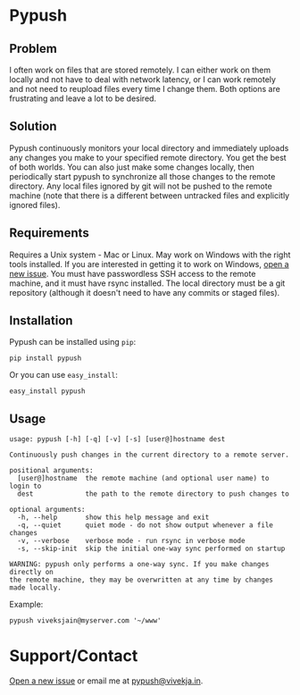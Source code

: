 Pypush
======

Problem
-------
I often work on files that are stored remotely. I can either work on them
locally and not have to deal with network latency, or I can work remotely and
not need to reupload files every time I change them. Both options are
frustrating and leave a lot to be desired.

Solution
--------
Pypush continuously monitors your local directory and immediately uploads any
changes you make to your specified remote directory. You get the best of both
worlds. You can also just make some changes locally, then periodically start
pypush to synchronize all those changes to the remote directory. Any local files
ignored by git will not be pushed to the remote machine (note that there is a
different between untracked files and explicitly ignored files).

Requirements
------------
Requires a Unix system - Mac or Linux. May work on Windows with the right tools
installed. If you are interested in getting it to work on Windows, [open a new
issue](https://github.com/viveksjain/pypush/issues/new). You must have
passwordless SSH access to the remote machine, and it must have rsync installed.
The local directory must be a git repository (although it doesn't need to have
any commits or staged files).

Installation
------------
Pypush can be installed using `pip`:

    pip install pypush

Or you can use `easy_install`:

    easy_install pypush

Usage
-----
```
usage: pypush [-h] [-q] [-v] [-s] [user@]hostname dest

Continuously push changes in the current directory to a remote server.

positional arguments:
  [user@]hostname  the remote machine (and optional user name) to login to
  dest             the path to the remote directory to push changes to

optional arguments:
  -h, --help       show this help message and exit
  -q, --quiet      quiet mode - do not show output whenever a file changes
  -v, --verbose    verbose mode - run rsync in verbose mode
  -s, --skip-init  skip the initial one-way sync performed on startup

WARNING: pypush only performs a one-way sync. If you make changes directly on
the remote machine, they may be overwritten at any time by changes made locally.
```

Example:

	pypush viveksjain@myserver.com '~/www'

Support/Contact
===============
[Open a new issue](https://github.com/viveksjain/pypush/issues/new) or email me
at [pypush@vivekja.in](mailto:pypush@vivekja.in).